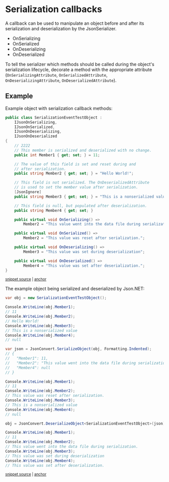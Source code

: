 # Serialization callbacks

A callback can be used to manipulate an object before and after its serialization and deserialization by the JsonSerializer.

 * OnSerializing
 * OnSerialized
 * OnDeserializing
 * OnDeserialized

To tell the serializer which methods should be called during the object's serialization lifecycle, decorate a method with the appropriate attribute (`OnSerializingAttribute`, `OnSerializedAttribute`, `OnDeserializingAttribute`, `OnDeserializedAttribute`).


## Example

Example object with serialization callback methods:</para>

<!-- snippet: SerializationCallbacksObject -->
<a id='snippet-serializationcallbacksobject'></a>
```cs
public class SerializationEventTestObject :
    IJsonOnSerializing,
    IJsonOnSerialized,
    IJsonOnDeserializing,
    IJsonOnDeserialized
{
    // 2222
    // This member is serialized and deserialized with no change.
    public int Member1 { get; set; } = 11;

    // The value of this field is set and reset during and
    // after serialization.
    public string Member2 { get; set; } = "Hello World!";

    // This field is not serialized. The OnDeserializedAttribute
    // is used to set the member value after serialization.
    [JsonIgnore]
    public string Member3 { get; set; } = "This is a nonserialized value";

    // This field is null, but populated after deserialization.
    public string Member4 { get; set; }

    public virtual void OnSerializing() =>
        Member2 = "This value went into the data file during serialization.";

    public virtual void OnSerialized() =>
        Member2 = "This value was reset after serialization.";

    public virtual void OnDeserializing() =>
        Member3 = "This value was set during deserialization";

    public virtual void OnDeserialized() =>
        Member4 = "This value was set after deserialization.";
}
```
<sup><a href='/src/ArgonTests/Documentation/SerializationTests.cs#L94-L131' title='Snippet source file'>snippet source</a> | <a href='#snippet-serializationcallbacksobject' title='Start of snippet'>anchor</a></sup>
<!-- endSnippet -->

The example object being serialized and deserialized by Json.NET:</para>

<!-- snippet: SerializationCallbacksExample -->
<a id='snippet-serializationcallbacksexample'></a>
```cs
var obj = new SerializationEventTestObject();

Console.WriteLine(obj.Member1);
// 11
Console.WriteLine(obj.Member2);
// Hello World!
Console.WriteLine(obj.Member3);
// This is a nonserialized value
Console.WriteLine(obj.Member4);
// null

var json = JsonConvert.SerializeObject(obj, Formatting.Indented);
// {
//   "Member1": 11,
//   "Member2": "This value went into the data file during serialization.",
//   "Member4": null
// }

Console.WriteLine(obj.Member1);
// 11
Console.WriteLine(obj.Member2);
// This value was reset after serialization.
Console.WriteLine(obj.Member3);
// This is a nonserialized value
Console.WriteLine(obj.Member4);
// null

obj = JsonConvert.DeserializeObject<SerializationEventTestObject>(json);

Console.WriteLine(obj.Member1);
// 11
Console.WriteLine(obj.Member2);
// This value went into the data file during serialization.
Console.WriteLine(obj.Member3);
// This value was set during deserialization
Console.WriteLine(obj.Member4);
// This value was set after deserialization.
```
<sup><a href='/src/ArgonTests/Documentation/SerializationTests.cs#L136-L176' title='Snippet source file'>snippet source</a> | <a href='#snippet-serializationcallbacksexample' title='Start of snippet'>anchor</a></sup>
<!-- endSnippet -->

